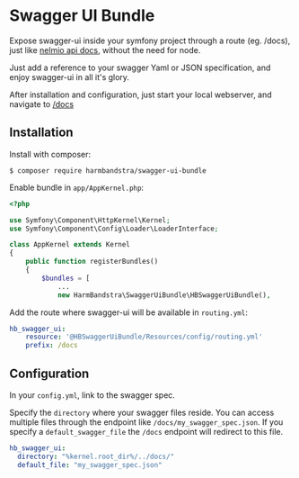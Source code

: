# Swagger UI Bundle

Expose swagger-ui inside your symfony project through a route (eg. /docs), just like [nelmio api docs](https://github.com/nelmio/NelmioApiDocBundle), without the need for node.

Just add a reference to your swagger Yaml or JSON specification, and enjoy swagger-ui in all it's glory.

After installation and configuration, just start your local webserver, and navigate to [/docs](http://127.0.0.1:8000/docs)

## Installation

Install with composer:

`$ composer require harmbandstra/swagger-ui-bundle`

Enable bundle in `app/AppKernel.php`:

```php
<?php

use Symfony\Component\HttpKernel\Kernel;
use Symfony\Component\Config\Loader\LoaderInterface;

class AppKernel extends Kernel
{
    public function registerBundles()
    {
        $bundles = [
            ...
            new HarmBandstra\SwaggerUiBundle\HBSwaggerUiBundle(),
```

Add the route where swagger-ui will be available in `routing.yml`:

```yml
hb_swagger_ui:
    resource: '@HBSwaggerUiBundle/Resources/config/routing.yml'
    prefix: /docs
```

## Configuration

In your `config.yml`, link to the swagger spec.

Specify the `directory` where your swagger files reside. You can access multiple files through the endpoint like `/docs/my_swagger_spec.json`.
If you specify a `default_swagger_file` the `/docs` endpoint will redirect to this file.

```yaml
hb_swagger_ui:
  directory: "%kernel.root_dir%/../docs/"
  default_file: "my_swagger_spec.json"
```
